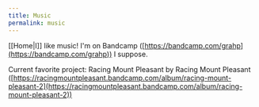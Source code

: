 ```yaml
---
title: Music
permalink: music
---
```


[[Home|I]] like music! I'm on Bandcamp ([https://bandcamp.com/grahp](https://bandcamp.com/grahp)) I suppose.

Current favorite project: Racing Mount Pleasant by Racing Mount Pleasant ([https://racingmountpleasant.bandcamp.com/album/racing-mount-pleasant-2](https://racingmountpleasant.bandcamp.com/album/racing-mount-pleasant-2))
